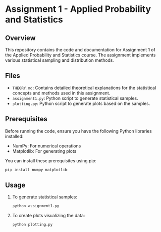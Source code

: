 # Assignment 1 - Applied Probability and Statistics

## Overview

This repository contains the code and documentation for Assignment 1 of the Applied Probability and Statistics course. The assignment implements various statistical sampling and distribution methods.

## Files

- `THEORY.md`: Contains detailed theoretical explanations for the statistical concepts and methods used in this assignment.
- `assignment1.py`: Python script to generate statistical samples.
- `plotting.py`: Python script to generate plots based on the samples.

## Prerequisites

Before running the code, ensure you have the following Python libraries installed:

- NumPy: For numerical operations
- Matplotlib: For generating plots

You can install these prerequisites using pip:

```bash
pip install numpy matplotlib
```

## Usage

1. To generate statistical samples:
    ```bash
    python assignment1.py
    ```

2. To create plots visualizing the data:
    ```bash
    python plotting.py
    ```
